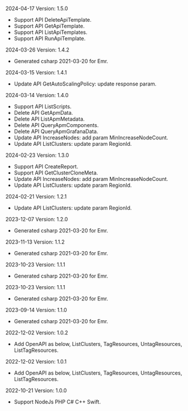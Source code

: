 2024-04-17 Version: 1.5.0
- Support API DeleteApiTemplate.
- Support API GetApiTemplate.
- Support API ListApiTemplates.
- Support API RunApiTemplate.


2024-03-26 Version: 1.4.2
- Generated csharp 2021-03-20 for Emr.

2024-03-15 Version: 1.4.1
- Update API GetAutoScalingPolicy: update response param.


2024-03-14 Version: 1.4.0
- Support API ListScripts.
- Delete API GetApmData.
- Delete API ListApmMetadata.
- Delete API QueryApmComponents.
- Delete API QueryApmGrafanaData.
- Update API IncreaseNodes: add param MinIncreaseNodeCount.
- Update API ListClusters: update param RegionId.


2024-02-23 Version: 1.3.0
- Support API CreateReport.
- Support API GetClusterCloneMeta.
- Update API IncreaseNodes: add param MinIncreaseNodeCount.
- Update API ListClusters: update param RegionId.


2024-02-21 Version: 1.2.1
- Update API ListClusters: update param RegionId.


2023-12-07 Version: 1.2.0
- Generated csharp 2021-03-20 for Emr.

2023-11-13 Version: 1.1.2
- Generated csharp 2021-03-20 for Emr.

2023-10-23 Version: 1.1.1
- Generated csharp 2021-03-20 for Emr.

2023-10-23 Version: 1.1.1
- Generated csharp 2021-03-20 for Emr.

2023-09-14 Version: 1.1.0
- Generated csharp 2021-03-20 for Emr.

2022-12-02 Version: 1.0.2
- Add OpenAPI as below, ListClusters, TagResources, UntagResources, ListTagResources.

2022-12-02 Version: 1.0.1
- Add OpenAPI as below, ListClusters, TagResources, UntagResources, ListTagResources.

2022-10-21 Version: 1.0.0
- Support NodeJs PHP C# C++ Swift.

